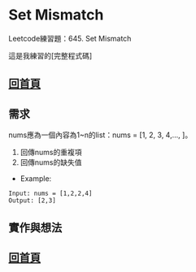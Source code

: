 # Set Mismatch
Leetcode練習題：645. Set Mismatch

這是我練習的[完整程式碼]

## [回首頁](https://github.com/HTY62006/MyLearningNote)
## 需求
nums應為一個內容為1~n的list：nums = [1, 2, 3, 4,..., ]。
1. 回傳nums的重複項
2. 回傳nums的缺失值
* Example:
```Text
Input: nums = [1,2,2,4]
Output: [2,3]
```
## 實作與想法

## [回首頁](https://github.com/HTY62006/MyLearningNote)
